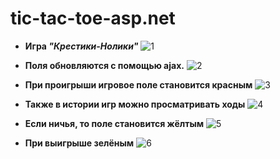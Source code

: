 # tic-tac-toe-asp.net

- **Игра _"Крестики-Нолики"_**
  ![1](https://user-images.githubusercontent.com/49522682/106354082-4a24af00-6300-11eb-8f7d-67637bc954cb.png)

- **Поля обновляются с помощью ajax.**
  ![2](https://user-images.githubusercontent.com/49522682/106354084-4abd4580-6300-11eb-9abb-ca5106828857.png)
 
- **При проигрыши игровое поле становится красным**
  ![3](https://user-images.githubusercontent.com/49522682/106354085-4abd4580-6300-11eb-809f-797e0e7305f5.png)
 
- **Также в истории игр можно просматривать ходы**
  ![4](https://user-images.githubusercontent.com/49522682/106354086-4b55dc00-6300-11eb-9f6d-db0be77d85a4.png)
 
- **Если ничья, то поле становится жёлтым**
  ![5](https://user-images.githubusercontent.com/49522682/106354087-4b55dc00-6300-11eb-9dd2-66a9da60199d.png)
 
- **При выигрыше зелёным**
  ![6](https://user-images.githubusercontent.com/49522682/106354088-4bee7280-6300-11eb-85a3-651719fa8409.png)
